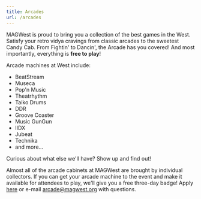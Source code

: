 ```yaml
---
title: Arcades
url: /arcades
---
```

MAGWest is proud to bring you a collection of the best games in the West. Satisfy your retro vidya cravings from classic arcades to the sweetest Candy Cab. From Fightin' to Dancin', the Arcade has you covered! And most importantly, everything is **free to play**!

Arcade machines at West include:

* BeatStream
* Museca
* Pop'n Music
* Theatrhythm
* Taiko Drums
* DDR
* Groove Coaster
* Music GunGun
* IIDX
* Jubeat
* Technika
* and more...

Curious about what else we'll have? Show up and find out!

Almost all of the arcade cabinets at MAGWest are brought by individual collectors. If you can get your arcade machine to the event and make it available for attendees to play, we'll give you a free three-day badge! Apply [here](https://docs.google.com/forms/d/e/1FAIpQLSceONFwr4otrM2B8vi5gdDWQcYVDTg4F6w8KSkIhdY57MFEWg/viewform?embedded=true) or e-mail [arcade@magwest.org](mailto:arcade@magwest.orgÂ) with questions.
